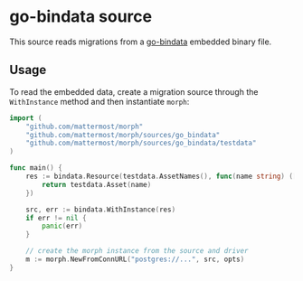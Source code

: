 # go-bindata source

This source reads migrations from a
[go-bindata](github.com/go-bindata/go-bindata) embedded binary file.

## Usage

To read the embedded data, create a migration source through the
`WithInstance` method and then instantiate `morph`:

```go
import (
    "github.com/mattermost/morph"
    "github.com/mattermost/morph/sources/go_bindata"
    "github.com/mattermost/morph/sources/go_bindata/testdata"
)

func main() {
    res := bindata.Resource(testdata.AssetNames(), func(name string) ([]byte, error) {
        return testdata.Asset(name)
    })

    src, err := bindata.WithInstance(res)
    if err != nil {
        panic(err)
    }

    // create the morph instance from the source and driver
    m := morph.NewFromConnURL("postgres://...", src, opts)
}
```
